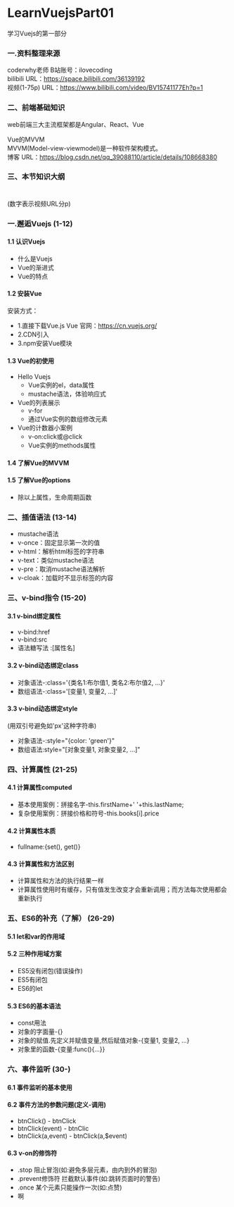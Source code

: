 # LearnVuejsPart01
学习Vuejs的第一部分

### 一.资料整理来源  
coderwhy老师  B站账号：ilovecoding  
bilibili URL：https://space.bilibili.com/36139192  
视频(1-75p) URL：https://www.bilibili.com/video/BV15741177Eh?p=1
  
### 二、前端基础知识  
web前端三大主流框架都是Angular、React、Vue  
  
Vue的MVVM  
MVVM(Model-view-viewmodel)是一种软件架构模式。  
博客 URL：https://blog.csdn.net/qq_39088110/article/details/108668380  
  
### 三、本节知识大纲  
#
(数字表示视频URL分p)
### 一.邂逅Vuejs (1-12)  
#### 1.1 认识Vuejs
* 什么是Vuejs
* Vue的渐进式
* Vue的特点

#### 1.2 安装Vue  
安装方式：
* 1.直接下载Vue.js Vue 官网：https://cn.vuejs.org/  
* 2.CDN引入
* 3.npm安装Vue模块 
#### 1.3 Vue的初使用  
* Hello Vuejs  
  * Vue实例的el，data属性
  * mustache语法，体验响应式  
* Vue的列表展示  
  * v-for  
  * 通过Vue实例的数组修改元素
* Vue的计数器小案例
  * v-on:click或@click
  * Vue实例的methods属性
  
#### 1.4 了解Vue的MVVM
  
#### 1.5 了解Vue的options
* 除以上属性，生命周期函数
    
 ### 二、插值语法 (13-14)  
 * mustache语法
 * v-once：固定显示第一次的值
 * v-html：解析html标签的字符串
 * v-text：类似mustache语法
 * v-pre：取消mustache语法解析
 * v-cloak：加载时不显示标签的内容
  
### 三、v-bind指令 (15-20)  
#### 3.1 v-bind绑定属性
* v-bind:href
* v-bind:src
* 语法糖写法 :[属性名]
  
#### 3.2 v-bind动态绑定class
* 对象语法-:class='{类名1:布尔值1, 类名2:布尔值2, ...}'
* 数组语法-:class='[变量1, 变量2, ...]'
  
#### 3.3 v-bind动态绑定style
(用双引号避免如'px'这种字符串)
* 对象语法-:style="{color: 'green'}"
* 数组语法:style="[对象变量1, 对象变量2, ...]" 
  
### 四、计算属性 (21-25)  
#### 4.1 计算属性computed
* 基本使用案例：拼接名字-this.firstName+' '+this.lastName;
* 复杂使用案例：拼接价格和符号-this.books[i].price
  
#### 4.2 计算属性本质
* fullname:{set(), get()}

#### 4.3 计算属性和方法区别
* 计算属性和方法的执行结果一样
* 计算属性使用时有缓存，只有值发生改变才会重新调用；而方法每次使用都会重新执行
  
### 五、ES6的补充（了解） (26-29)  
#### 5.1 let和var的作用域
#### 5.2 三种作用域方案
* ES5没有闭包(错误操作)
* ES5有闭包
* ES6的let

#### 5.3 ES6的基本语法
* const用法
* 对象的字面量-{}
* 对象的赋值.先定义并赋值变量,然后赋值对象-{变量1, 变量2, ...}
* 对象里的函数-{变量:func(){...}}
  
### 六、事件监听 (30-)
#### 6.1 事件监听的基本使用
#### 6.2 事件方法的参数问题(定义-调用)
* btnClick() - btnClick
* btnClick(event) - btnClic 
* btnClick(a,event) - btnClick(a,$event)
  
#### 6.3 v-on的修饰符
* .stop 阻止冒泡(如:避免多层元素，由内到外的冒泡)
* .prevent修饰符 拦截默认事件(如:跳转页面时的警告)
* .once 某个元素只能操作一次(如:点赞)
* 啊



